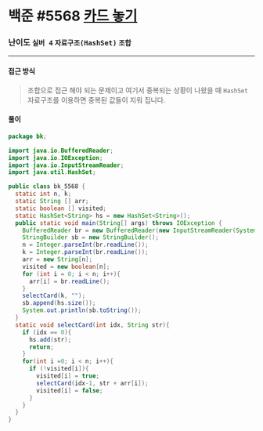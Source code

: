 # 백준 #5568 [카드 놓기](https://www.acmicpc.net/problem/5568)

### 난이도 `실버 4` `자료구조(HashSet)` `조합` 

---

#### 접근 방식

> 조합으로 접근 해야 되는 문제이고 여기서 중복되는 상황이 나왔을 때 `HashSet` 자료구조를 이용하면 중복된 값들이 지워 집니다.

#### 풀이

```java
package bk;

import java.io.BufferedReader;
import java.io.IOException;
import java.io.InputStreamReader;
import java.util.HashSet;

public class bk_5568 {
  static int n, k;
  static String [] arr;
  static boolean [] visited;
  static HashSet<String> hs = new HashSet<String>();
  public static void main(String[] args) throws IOException {
    BufferedReader br = new BufferedReader(new InputStreamReader(System.in ));
    StringBuilder sb = new StringBuilder();
    n = Integer.parseInt(br.readLine());
    k = Integer.parseInt(br.readLine());
    arr = new String[n];
    visited = new boolean[n];
    for (int i = 0; i < n; i++){
      arr[i] = br.readLine();
    }
    selectCard(k, "");
    sb.append(hs.size());
    System.out.println(sb.toString());
  }
  static void selectCard(int idx, String str){
    if (idx == 0){
      hs.add(str);
      return;
    }
    for(int i =0; i < n; i++){
      if (!visited[i]){
        visited[i] = true;
        selectCard(idx-1, str + arr[i]);
        visited[i] = false;
      }
    }
  }
}

```

